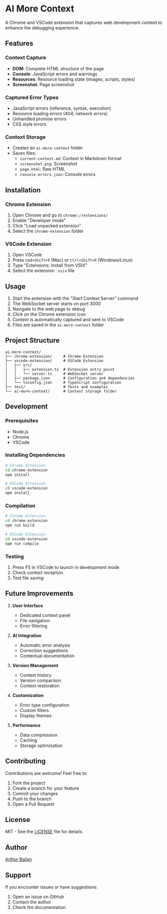 # AI More Context

A Chrome and VSCode extension that captures web development context to enhance the debugging experience.

## Features

### Context Capture
- **DOM**: Complete HTML structure of the page
- **Console**: JavaScript errors and warnings
- **Resources**: Resource loading state (images, scripts, styles)
- **Screenshot**: Page screenshot

### Captured Error Types
- JavaScript errors (reference, syntax, execution)
- Resource loading errors (404, network errors)
- Unhandled promise errors
- CSS style errors

### Context Storage
- Creates an `ai-more-context` folder
- Saves files:
  - `current-context.md`: Context in Markdown format
  - `screenshot.png`: Screenshot
  - `page.html`: Raw HTML
  - `console-errors.json`: Console errors

## Installation

### Chrome Extension
1. Open Chrome and go to `chrome://extensions/`
2. Enable "Developer mode"
3. Click "Load unpacked extension"
4. Select the `chrome-extension` folder

### VSCode Extension
1. Open VSCode
2. Press `Cmd+Shift+P` (Mac) or `Ctrl+Shift+P` (Windows/Linux)
3. Type "Extensions: Install from VSIX"
4. Select the extension `.vsix` file

## Usage

1. Start the extension with the "Start Context Server" command
2. The WebSocket server starts on port 3000
3. Navigate to the web page to debug
4. Click on the Chrome extension icon
5. Context is automatically captured and sent to VSCode
6. Files are saved in the `ai-more-context` folder

## Project Structure

```
ai-more-context/
├── chrome-extension/     # Chrome Extension
├── vscode-extension/     # VSCode Extension
│   ├── src/
│   │   ├── extension.ts  # Extension entry point
│   │   └── server.ts     # WebSocket server
│   ├── package.json      # Configuration and dependencies
│   └── tsconfig.json     # TypeScript configuration
├── test/                 # Tests and examples
└── ai-more-context/      # Context storage folder
```

## Development

### Prerequisites
- Node.js
- Chrome
- VSCode

### Installing Dependencies
```bash
# Chrome Extension
cd chrome-extension
npm install

# VSCode Extension
cd vscode-extension
npm install
```

### Compilation
```bash
# Chrome Extension
cd chrome-extension
npm run build

# VSCode Extension
cd vscode-extension
npm run compile
```

### Testing
1. Press F5 in VSCode to launch in development mode
2. Check context reception
3. Test file saving

## Future Improvements

1. **User Interface**
   - Dedicated context panel
   - File navigation
   - Error filtering

2. **AI Integration**
   - Automatic error analysis
   - Correction suggestions
   - Contextual documentation

3. **Version Management**
   - Context history
   - Version comparison
   - Context restoration

4. **Customization**
   - Error type configuration
   - Custom filters
   - Display themes

5. **Performance**
   - Data compression
   - Caching
   - Storage optimization

## Contributing

Contributions are welcome! Feel free to:
1. Fork the project
2. Create a branch for your feature
3. Commit your changes
4. Push to the branch
5. Open a Pull Request

## License

MIT - See the [LICENSE](LICENSE) file for details.

## Author

[Arthur Ballan](https://github.com/WEBLAZER)

## Support

If you encounter issues or have suggestions:
1. Open an issue on GitHub
2. Contact the author
3. Check the documentation
